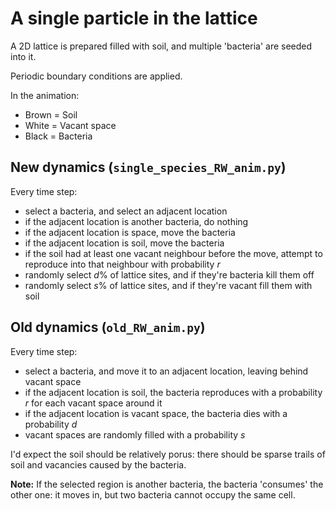 # A single particle in the lattice

A 2D lattice is prepared filled with soil, and multiple 'bacteria' are seeded into it.

Periodic boundary conditions are applied.

In the animation:
- Brown = Soil
- White = Vacant space
- Black = Bacteria

## New dynamics (`single_species_RW_anim.py`)

Every time step:

* select a bacteria, and select an adjacent location
* if the adjacent location is another bacteria, do nothing
* if the adjacent location is space, move the bacteria
* if the adjacent location is soil, move the bacteria
* if the soil had at least one vacant neighbour before the move, attempt to reproduce into that neighbour with probability $r$
* randomly select $d$% of lattice sites, and if they're bacteria kill them off
* randomly select $s$% of lattice sites, and if they're vacant fill them with soil



## Old dynamics (`old_RW_anim.py`)

Every time step:

* select a bacteria, and move it to an adjacent location, leaving behind vacant space
* if the adjacent location is soil, the bacteria reproduces with a probability $r$ for each vacant space around it
* if the adjacent location is vacant space, the bacteria dies with a probability $d$
* vacant spaces are randomly filled with a probability $s$

I'd expect the soil should be relatively porus: there should be sparse trails of soil and vacancies caused by the bacteria.

**Note:** If the selected region is another bacteria, the bacteria 'consumes' the other one: it moves in, but two bacteria cannot occupy the same cell.

